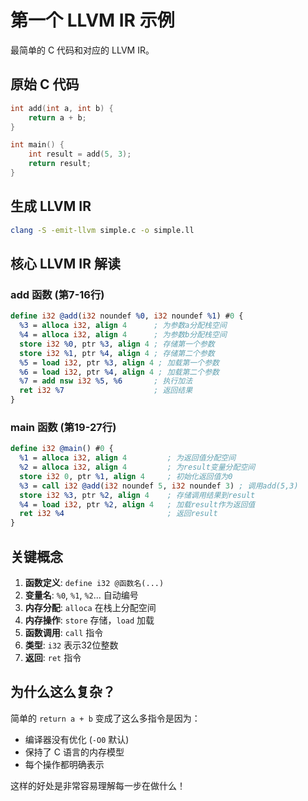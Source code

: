# 第一个 LLVM IR 示例

最简单的 C 代码和对应的 LLVM IR。

## 原始 C 代码
```c
int add(int a, int b) {
    return a + b;
}

int main() {
    int result = add(5, 3);
    return result;
}
```

## 生成 LLVM IR
```bash
clang -S -emit-llvm simple.c -o simple.ll
```

## 核心 LLVM IR 解读

### add 函数 (第7-16行)
```llvm
define i32 @add(i32 noundef %0, i32 noundef %1) #0 {
  %3 = alloca i32, align 4      ; 为参数a分配栈空间
  %4 = alloca i32, align 4      ; 为参数b分配栈空间
  store i32 %0, ptr %3, align 4 ; 存储第一个参数
  store i32 %1, ptr %4, align 4 ; 存储第二个参数
  %5 = load i32, ptr %3, align 4 ; 加载第一个参数
  %6 = load i32, ptr %4, align 4 ; 加载第二个参数
  %7 = add nsw i32 %5, %6       ; 执行加法
  ret i32 %7                    ; 返回结果
}
```

### main 函数 (第19-27行)
```llvm
define i32 @main() #0 {
  %1 = alloca i32, align 4         ; 为返回值分配空间
  %2 = alloca i32, align 4         ; 为result变量分配空间
  store i32 0, ptr %1, align 4     ; 初始化返回值为0
  %3 = call i32 @add(i32 noundef 5, i32 noundef 3) ; 调用add(5,3)
  store i32 %3, ptr %2, align 4    ; 存储调用结果到result
  %4 = load i32, ptr %2, align 4   ; 加载result作为返回值
  ret i32 %4                       ; 返回result
}
```

## 关键概念

1. **函数定义**: `define i32 @函数名(...)`
2. **变量名**: `%0`, `%1`, `%2`... 自动编号
3. **内存分配**: `alloca` 在栈上分配空间
4. **内存操作**: `store` 存储，`load` 加载
5. **函数调用**: `call` 指令
6. **类型**: `i32` 表示32位整数
7. **返回**: `ret` 指令

## 为什么这么复杂？

简单的 `return a + b` 变成了这么多指令是因为：
- 编译器没有优化 (`-O0` 默认)
- 保持了 C 语言的内存模型
- 每个操作都明确表示

这样的好处是非常容易理解每一步在做什么！